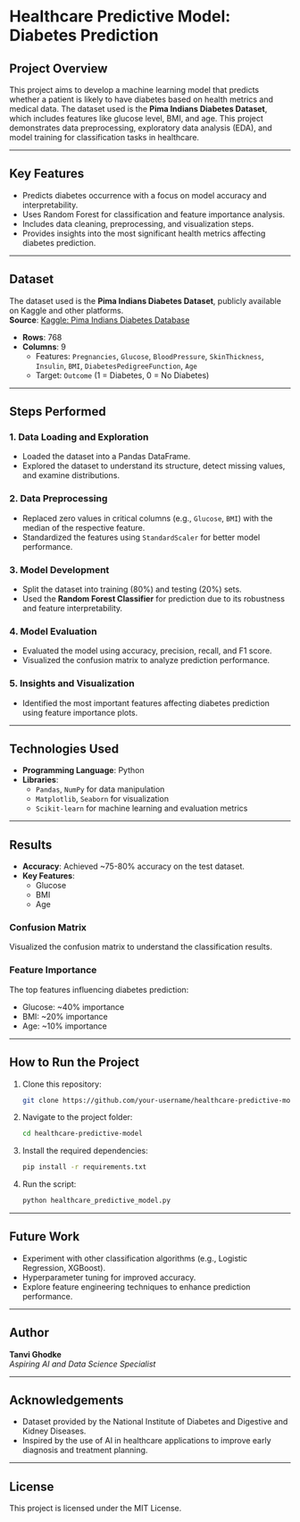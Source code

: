 # **Healthcare Predictive Model: Diabetes Prediction**

## **Project Overview**
This project aims to develop a machine learning model that predicts whether a patient is likely to have diabetes based on health metrics and medical data. The dataset used is the **Pima Indians Diabetes Dataset**, which includes features like glucose level, BMI, and age. This project demonstrates data preprocessing, exploratory data analysis (EDA), and model training for classification tasks in healthcare.

---

## **Key Features**
- Predicts diabetes occurrence with a focus on model accuracy and interpretability.
- Uses Random Forest for classification and feature importance analysis.
- Includes data cleaning, preprocessing, and visualization steps.
- Provides insights into the most significant health metrics affecting diabetes prediction.

---

## **Dataset**
The dataset used is the **Pima Indians Diabetes Dataset**, publicly available on Kaggle and other platforms.  
**Source**: [Kaggle: Pima Indians Diabetes Database](https://www.kaggle.com/datasets/uciml/pima-indians-diabetes-database)  
- **Rows**: 768  
- **Columns**: 9  
  - Features: `Pregnancies`, `Glucose`, `BloodPressure`, `SkinThickness`, `Insulin`, `BMI`, `DiabetesPedigreeFunction`, `Age`
  - Target: `Outcome` (1 = Diabetes, 0 = No Diabetes)

---

## **Steps Performed**
### 1. Data Loading and Exploration
- Loaded the dataset into a Pandas DataFrame.
- Explored the dataset to understand its structure, detect missing values, and examine distributions.

### 2. Data Preprocessing
- Replaced zero values in critical columns (e.g., `Glucose`, `BMI`) with the median of the respective feature.
- Standardized the features using `StandardScaler` for better model performance.

### 3. Model Development
- Split the dataset into training (80%) and testing (20%) sets.
- Used the **Random Forest Classifier** for prediction due to its robustness and feature interpretability.

### 4. Model Evaluation
- Evaluated the model using accuracy, precision, recall, and F1 score.
- Visualized the confusion matrix to analyze prediction performance.

### 5. Insights and Visualization
- Identified the most important features affecting diabetes prediction using feature importance plots.

---

## **Technologies Used**
- **Programming Language**: Python
- **Libraries**: 
  - `Pandas`, `NumPy` for data manipulation
  - `Matplotlib`, `Seaborn` for visualization
  - `Scikit-learn` for machine learning and evaluation metrics

---

## **Results**
- **Accuracy**: Achieved ~75-80% accuracy on the test dataset.
- **Key Features**:
  - Glucose
  - BMI
  - Age

### **Confusion Matrix**
Visualized the confusion matrix to understand the classification results.

### **Feature Importance**
The top features influencing diabetes prediction:
- Glucose: ~40% importance
- BMI: ~20% importance
- Age: ~10% importance

---

## **How to Run the Project**
1. Clone this repository:
   ```bash
   git clone https://github.com/your-username/healthcare-predictive-model.git
   ```
2. Navigate to the project folder:
   ```bash
   cd healthcare-predictive-model
   ```
3. Install the required dependencies:
   ```bash
   pip install -r requirements.txt
   ```
4. Run the script:
   ```bash
   python healthcare_predictive_model.py
   ```

---

## **Future Work**
- Experiment with other classification algorithms (e.g., Logistic Regression, XGBoost).
- Hyperparameter tuning for improved accuracy.
- Explore feature engineering techniques to enhance prediction performance.

---

## **Author**
**Tanvi Ghodke**  
*Aspiring AI and Data Science Specialist*

---

## **Acknowledgements**
- Dataset provided by the National Institute of Diabetes and Digestive and Kidney Diseases.
- Inspired by the use of AI in healthcare applications to improve early diagnosis and treatment planning.

---

## **License**
This project is licensed under the MIT License.
